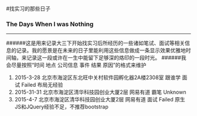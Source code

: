 #找实习的那些日子
### The Days When I was Nothing 
---
######这是用来记录大三下开始找实习后所经历的一些诸如笔试、面试等相关信息的记录。我的愿景是在未来的日子里能利用这些信息做成一条显示效果优雅地时间轴，来记录这一段或许在一生中能留下足够深的烙印的一段时光。
######我会尽量按照“时间 地点 公司信息 事件 结果 原因”的格式来维护  
1. 2015-3-28  北京市海淀区东北旺中关村软件园孵化器2A楼2308室 跟谁学   面试 Failed 布局无经验
2. 2015-31-31 北京市海淀区清华科技园创业大厦2层             网易有道 霸笔 Unknown
3. 2015-4-7	  北京市海淀区清华科技园创业大厦2层				网易有道 面试 Failed 原生JS和JQuery经验不足，不推荐bootstrap
